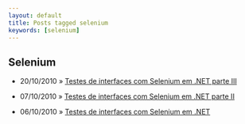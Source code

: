 ```yaml
---
layout: default
title: Posts tagged selenium
keywords: [selenium]
---
```

<h2 class="category">Selenium</h2>
<ul class="posts">
<li>
<p>
<span class="date">20/10/2010</span> &raquo;
<a href="/blog/testes-de-interfaces-com-selenium-em-net-parte-iii">Testes de interfaces com Selenium em .NET parte III</a>
</p>
</li>
<li>
<p>
<span class="date">07/10/2010</span> &raquo;
<a href="/blog/testes-de-interfaces-com-selenium-em-net-parte-ii">Testes de interfaces com Selenium em .NET parte II</a>
</p>
</li>
<li>
<p>
<span class="date">06/10/2010</span> &raquo;
<a href="/blog/testes-de-interfaces-com-selenium-em-net">Testes de interfaces com Selenium em .NET</a>
</p>
</li>
</ul>
